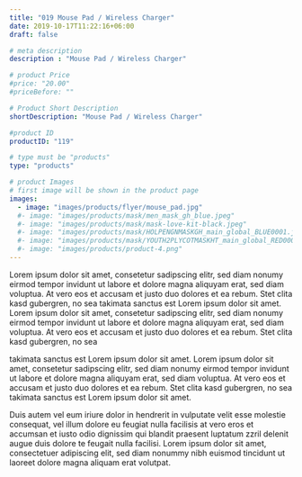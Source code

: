 ```yaml
---
title: "019 Mouse Pad / Wireless Charger"
date: 2019-10-17T11:22:16+06:00
draft: false

# meta description
description : "Mouse Pad / Wireless Charger"

# product Price
#price: "20.00"
#priceBefore: ""

# Product Short Description
shortDescription: "Mouse Pad / Wireless Charger"

#product ID
productID: "119"

# type must be "products"
type: "products"

# product Images
# first image will be shown in the product page
images:
  - image: "images/products/flyer/mouse_pad.jpg"
  #- image: "images/products/mask/men_mask_gh_blue.jpeg"
  #- image: "images/products/mask/mask-love-kit-black.jpeg"
  #- image: "images/products/mask/HOLPENGNMASKGH_main_global_BLUE0001.jpeg"
  #- image: "images/products/mask/YOUTH2PLYCOTMASKHT_main_global_RED0001.jpeg"
  #- image: "images/products/product-4.png"
---
```


Lorem ipsum dolor sit amet, consetetur sadipscing elitr, sed diam nonumy eirmod tempor invidunt ut labore et dolore magna aliquyam erat, sed diam voluptua. At vero eos et accusam et justo duo dolores et ea rebum. Stet clita kasd gubergren, no sea takimata sanctus est Lorem ipsum dolor sit amet. Lorem ipsum dolor sit amet, consetetur sadipscing elitr, sed diam nonumy eirmod tempor invidunt ut labore et dolore magna aliquyam erat, sed diam voluptua. At vero eos et accusam et justo duo dolores et ea rebum. Stet clita kasd gubergren, no sea 

takimata sanctus est Lorem ipsum dolor sit amet. Lorem ipsum dolor sit amet, consetetur sadipscing elitr, sed diam nonumy eirmod tempor invidunt ut labore et dolore magna aliquyam erat, sed diam voluptua. At vero eos et accusam et justo duo dolores et ea rebum. Stet clita kasd gubergren, no sea takimata sanctus est Lorem ipsum dolor sit amet.

Duis autem vel eum iriure dolor in hendrerit in vulputate velit esse molestie consequat, vel illum dolore eu feugiat nulla facilisis at vero eros et accumsan et iusto odio dignissim qui blandit praesent luptatum zzril delenit augue duis dolore te feugait nulla facilisi. Lorem ipsum dolor sit amet, consectetuer adipiscing elit, sed diam nonummy nibh euismod tincidunt ut laoreet dolore magna aliquam erat volutpat.
